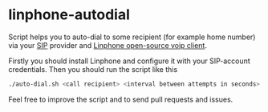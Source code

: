 # linphone-autodial
Script helps you to auto-dial to some recipient (for example home number) via your [SIP](https://en.wikipedia.org/wiki/Session_Initiation_Protocol) provider and [Linphone open-source voip client](http://www.linphone.org/).

Firstly you should install Linphone and configure it with your SIP-account credentials.
Then you should run the script like this

```bash
./auto-dial.sh <call recipient> <interval between attempts in seconds>
```

Feel free to improve the script and to send pull requests and issues.
